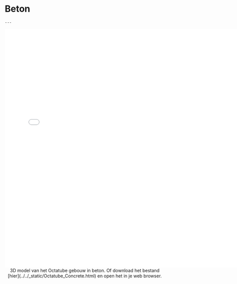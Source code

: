 # Beton

```{figure} Images/beton1.jpg
---
```


<div style="text-align: center;">
    <iframe src="../../_static/Octatube_Concrete.html" width="750" height="750" frameborder="0"></iframe>
</div>

<center> 3D model van het Octatube gebouw in beton.
Of download het bestand [hier](../../_static/Octatube_Concrete.html) en open het in je web browser. </center>

